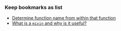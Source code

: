 ### Keep bookmarks as list
- [Determine function name from within that function](https://stackoverflow.com/questions/5067604/determine-function-name-from-within-that-function-without-using-traceback)
- [What is a `mixin` and why is it useful?](https://stackoverflow.com/questions/533631/what-is-a-mixin-and-why-is-it-useful)
